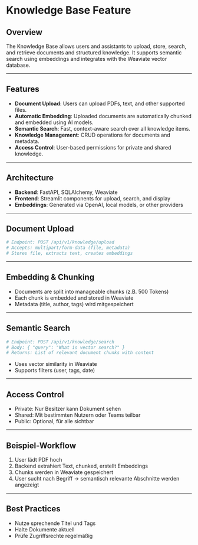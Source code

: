 # Knowledge Base Feature

## Overview

The Knowledge Base allows users and assistants to upload, store, search, and retrieve documents and structured knowledge. It supports semantic search using embeddings and integrates with the Weaviate vector database.

---

## Features
- **Document Upload**: Users can upload PDFs, text, and other supported files.
- **Automatic Embedding**: Uploaded documents are automatically chunked and embedded using AI models.
- **Semantic Search**: Fast, context-aware search over all knowledge items.
- **Knowledge Management**: CRUD operations for documents and metadata.
- **Access Control**: User-based permissions for private and shared knowledge.

---

## Architecture
- **Backend**: FastAPI, SQLAlchemy, Weaviate
- **Frontend**: Streamlit components for upload, search, and display
- **Embeddings**: Generated via OpenAI, local models, or other providers

---

## Document Upload
```python
# Endpoint: POST /api/v1/knowledge/upload
# Accepts: multipart/form-data (file, metadata)
# Stores file, extracts text, creates embeddings
```

---

## Embedding & Chunking
- Documents are split into manageable chunks (z.B. 500 Tokens)
- Each chunk is embedded and stored in Weaviate
- Metadata (title, author, tags) wird mitgespeichert

---

## Semantic Search
```python
# Endpoint: POST /api/v1/knowledge/search
# Body: { "query": "What is vector search?" }
# Returns: List of relevant document chunks with context
```
- Uses vector similarity in Weaviate
- Supports filters (user, tags, date)

---

## Access Control
- Private: Nur Besitzer kann Dokument sehen
- Shared: Mit bestimmten Nutzern oder Teams teilbar
- Public: Optional, für alle sichtbar

---

## Beispiel-Workflow
1. User lädt PDF hoch
2. Backend extrahiert Text, chunked, erstellt Embeddings
3. Chunks werden in Weaviate gespeichert
4. User sucht nach Begriff → semantisch relevante Abschnitte werden angezeigt

---

## Best Practices
- Nutze sprechende Titel und Tags
- Halte Dokumente aktuell
- Prüfe Zugriffsrechte regelmäßig 